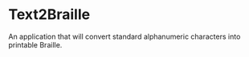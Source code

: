 # Text2Braille
An application that will convert standard alphanumeric characters into printable Braille.
